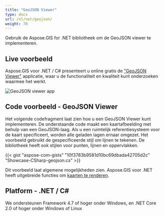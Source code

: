 ```yaml
---
title: "GeoJSON Viewer"
type: docs
url: /nl/net/geojson/
weight: 70
---
```


Gebruik de Aspose.GIS for .NET bibliotheek om de GeoJSON viewer te implementeren.

## **Live voorbeeld**

Aspose.GIS voor .NET / C# presenteert u online gratis de ["GeoJSON Viewer"](https://products.aspose.app/gis/viewer/geojson) applicatie, waar u de functionaliteit en kwaliteit kunt onderzoeken waarmee het werkt.

![GeoJSON viewer app](viewer.png)

## **Code voorbeeld - GeoJSON Viewer**

Het volgende codefragment laat zien hoe u een GeoJSON Viewer kunt implementeren. De onderstaande code maakt een kaartafbeelding met behulp van een GeoJSON-laag. Als u een ruimtelijk referentiesysteem voor de kaart specificeert, worden alle geladen lagen ernaar omgezet.
Het voorbeeld gebruikt de gespecificeerde stijl om lijnen te tekenen. De bibliotheek heeft ook stijlen voor punten, lijnen en oppervlakken.

{{< gist "aspose-com-gists" "10f3783b9581d10bc69dbada42705d2c" "Showcase-CSharp-geojson.cs" >}}

Dit voorbeeld laat algemene mogelijkheden zien. Aspose.GIS voor .NET heeft uitgebreide functies om [kaarten te renderen](https://docs.aspose.com/gis/net/map-rendering/).

## **Platform - .NET / C#**

We ondersteunen Framework 4.7 of hoger onder Windows, en .NET Core 2.0 of hoger onder Windows of Linux
